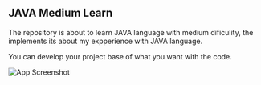
## JAVA Medium Learn

The repository is about to learn JAVA language with medium dificulity, the implements its about my expperience with JAVA language.

You can develop your project base of what you want with the code.



![App Screenshot](https://encrypted-tbn0.gstatic.com/images?q=tbn:ANd9GcSD1xSafozwvpthrY_LZyOuiuUdIYUkCEzumDU_7xCuc8LD-unYTGWb24JGFv-T307gqEg&usqp=CAU)

